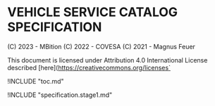 # VEHICLE SERVICE CATALOG SPECIFICATION

(C) 2023 - MBition
(C) 2022 - COVESA
(C) 2021 - Magnus Feuer

This document is licensed under Attribution 4.0 International License described [here](https://creativecommons.org/licenses`

<!-- Heading and TOC -->
!INCLUDE "toc.md"

<!-- Features and introduction -->
!INCLUDE "specification.stage1.md"
